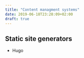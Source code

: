 ```yaml
---
title: "Content managment systems"
date: 2019-06-18T23:28:09+02:00
draft: true
---
```


## Static site generators

* Hugo
